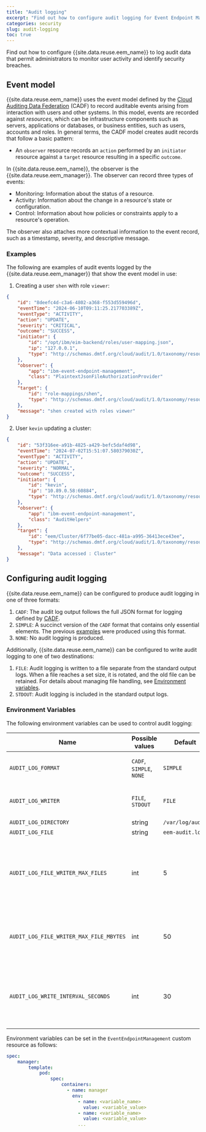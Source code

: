 ```yaml
---
title: "Audit logging"
excerpt: "Find out how to configure audit logging for Event Endpoint Management."
categories: security
slug: audit-logging
toc: true
---
```


Find out how to configure {{site.data.reuse.eem_name}} to log audit data that permit administrators to monitor user activity and identify security breaches.


## Event model

{{site.data.reuse.eem_name}} uses the event model defined by the [Cloud Auditing Data Federation](https://www.dmtf.org/standards/cadf) (CADF) to record auditable events arising from interaction with users and other systems. In this model, events are recorded against *resources*, which can be infrastructure components such as servers, applications or databases, or business entities, such as users, accounts and roles. In general terms, the CADF model creates audit records that follow a basic pattern: 

- An `observer` resource records an `action` performed by an `initiator` resource against a `target` resource resulting in a specific `outcome`.

In {{site.data.reuse.eem_name}}, the observer is the {{site.data.reuse.eem_manager}}. The observer can record three types of events:

- Monitoring: Information about the status of a resource.
- Activity: Information about the change in a resource's state or configuration.
- Control: Information about how policies or constraints apply to a resource's operation.

The observer also attaches more contextual information to the event record, such as a timestamp, severity, and descriptive message.

### Examples

The following are examples of audit events logged by the {{site.data.reuse.eem_manager}} that show the event model in use:

1. Creating a user `shen` with role `viewer`:
```json
{
    "id": "8deefc4d-c3a6-4802-a368-f553d559496d",
    "eventTime": "2024-06-10T09:11:25.217703389Z",
    "eventType": "ACTIVITY",
    "action": "UPDATE",
    "severity": "CRITICAL",
    "outcome": "SUCCESS",
    "initiator": {
        "id": "/opt/ibm/eim-backend/roles/user-mapping.json",
        "ip": "127.0.0.1",
        "type": "http://schemas.dmtf.org/cloud/audit/1.0/taxonomy/resource/data/file"
    },
    "observer": {
        "app": "ibm-event-endpoint-management",
        "class": "PlaintextJsonFileAuthorizationProvider"
    },
    "target": {
        "id": "role-mappings/shen",
        "type": "http://schemas.dmtf.org/cloud/audit/1.0/taxonomy/resource/storage/memory/cache"
    },
    "message": "shen created with roles viewer"
}
```
2. User `kevin` updating a cluster:
```json
{
    "id": "53f316ee-a91b-4825-a429-befc5daf4d98",
    "eventTime": "2024-07-02T15:51:07.580379030Z",
    "eventType": "ACTIVITY",
    "action": "UPDATE",
    "severity": "NORMAL",
    "outcome": "SUCCESS",
    "initiator": {
        "id": "kevin",
        "ip": "10.89.0.58:60884",
        "type": "http://schemas.dmtf.org/cloud/audit/1.0/taxonomy/resource/data/file"
    },
    "observer": {
        "app": "ibm-event-endpoint-management",
        "class": "AuditHelpers"
    },
    "target": {
        "id": "eem/Cluster/6f77be05-dacc-481a-a995-36413ece43ee",
        "type": "http://schemas.dmtf.org/cloud/audit/1.0/taxonomy/resource/data/file"
    },
    "message": "Data accessed : Cluster"
}
```

## Configuring audit logging

{{site.data.reuse.eem_name}} can be configured to produce audit logging in one of three formats:

1. `CADF`: The audit log output follows the full JSON format for logging defined by [CADF](https://www.dmtf.org/sites/default/files/standards/documents/DSP4009_1.0.0.pdf).
2. `SIMPLE`: A succinct version of the `CADF` format that contains only essential elements. The previous [examples](#examples) were produced using this format.
3. `NONE`: No audit logging is produced.

Additionally, {{site.data.reuse.eem_name}} can be configured to write audit logging to one of two destinations:

1. `FILE`: Audit logging is written to a file separate from the standard output logs. When a file reaches a set size, it is rotated, and the old file can be retained. For details about managing file handling, see [Environment variables](#environment-variables).
2. `STDOUT`: Audit logging is included in the standard output logs.

### Environment Variables

The following environment variables can be used to control audit logging:

|Name|Possible values|Default|Notes|
|---|---|---|---|
|`AUDIT_LOG_FORMAT`|`CADF`, `SIMPLE`, `NONE`|`SIMPLE`|See [Configuring Audit Logging](#configuring-audit-logging)|
|`AUDIT_LOG_WRITER`|`FILE`, `STDOUT`|`FILE`|See [Configuring Audit Logging](#configuring-audit-logging)|
|`AUDIT_LOG_DIRECTORY`|string|`/var/log/audit`||
|`AUDIT_LOG_FILE`|string|`eem-audit.log`||
|`AUDIT_LOG_FILE_WRITER_MAX_FILES`|int|5|The maximum number of previous log files to be retained before being removed.|
|`AUDIT_LOG_FILE_WRITER_MAX_FILE_MBYTES`|int|50|The maximum size in Mb of log file before rotation to new file.|
|`AUDIT_LOG_WRITE_INTERVAL_SECONDS`|int|30|The maximum interval in seconds before flushing log entries to file.|

Environment variables can be set in the `EventEndpointManagement` custom resource as follows:

```yaml
spec:
    manager:
        template:
            pod:
                spec:
                    containers:
                      - name: manager
                        env:
                          - name: <variable_name>
                            value: <variable_value>
                          - name: <variable_name>
                            value: <variable_value>
                          ...
                        
```

